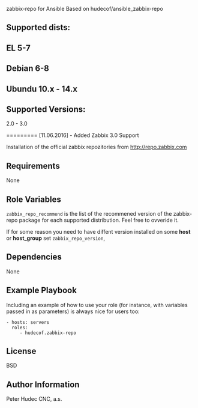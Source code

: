 zabbix-repo for Ansible Based on hudecof/ansible_zabbix-repo

Supported dists:
--
EL 5-7
--
Debian 6-8
--
Ubundu 10.x - 14.x
--

Supported Versions:
--
2.0 - 3.0


=========
[11.06.2016] - Added Zabbix 3.0 Support

Installation of the official zabbix repozitories from http://repo.zabbix.com

Requirements
------------

None

Role Variables
--------------

`zabbix_repo_recommend` is the list of the recommened version of the zabbix-repo package for each supported distribution. Feel free to ovveride it.

If for some reason you need to have diffent version installed on some **host** or **host_group** set `zabbix_repo_version`,

Dependencies
------------

None

Example Playbook
----------------

Including an example of how to use your role (for instance, with variables passed in as parameters) is always nice for users too:

    - hosts: servers
      roles:
         - hudecof.zabbix-repo
		 
License
-------

BSD

Author Information
------------------

Peter Hudec
CNC, a.s.
